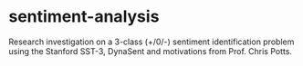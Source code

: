 # sentiment-analysis
Research investigation on a 3-class (+/0/-) sentiment identification problem using the Stanford SST-3, DynaSent and 
motivations from Prof. Chris Potts.
